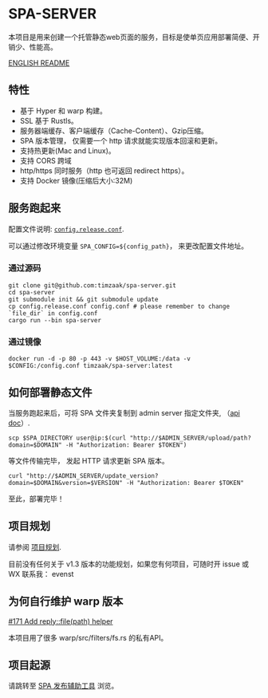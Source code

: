 # SPA-SERVER
本项目是用来创建一个托管静态web页面的服务，目标是使单页应用部署简便、开销少、性能高。

[ENGLISH README](./README_EN.md)
## 特性
- 基于 Hyper 和 warp 构建。
- SSL 基于 Rustls。
- 服务器端缓存、客户端缓存（Cache-Content）、Gzip压缩。
- SPA 版本管理， 仅需要一个 http 请求就能实现版本回滚和更新。
- 支持热更新(Mac and Linux)。
- 支持 CORS 跨域
- http/https 同时服务（http 也可返回 redirect https）。
- 支持 Docker 镜像(压缩后大小:32M)

## 服务跑起来

配置文件说明: [`config.release.conf`](./config.release.conf). 

可以通过修改环境变量 `SPA_CONFIG=${config_path}`， 来更改配置文件地址。

### 通过源码
```shell
git clone git@github.com:timzaak/spa-server.git
cd spa-server
git submodule init && git submodule update
cp config.release.conf config.conf # please remember to change `file_dir` in config.conf
cargo run --bin spa-server 
```

### 通过镜像
```shell
docker run -d -p 80 -p 443 -v $HOST_VOLUME:/data -v $CONFIG:/config.conf timzaak/spa-server:latest
```

## 如何部署静态文件

当服务跑起来后，可将 SPA 文件夹复制到 admin server 指定文件夹, （[api doc](./doc/Admin_Server_API.md)）.

```shell
scp $SPA_DIRECTORY user@ip:$(curl "http://$ADMIN_SERVER/upload/path?domain=$DOMAIN" -H "Authorization: Bearer $TOKEN")
```
等文件传输完毕， 发起 HTTP 请求更新 SPA 版本。
```shell
curl "http://$ADMIN_SERVER/update_version?domain=$DOMAIN&version=$VERSION" -H "Authorization: Bearer $TOKEN"
```

至此，部署完毕！

## 项目规划
请参阅 [项目规划](./doc/Roadmap.md).

目前没有任何关于 v1.3 版本的功能规划，如果您有何项目，可随时开 issue 或 WX 联系我： evenst 

## 为何自行维护 warp 版本
[#171 Add reply::file(path) helper](https://github.com/seanmonstar/warp/issues/171)

本项目用了很多 warp/src/filters/fs.rs 的私有API。

## 项目起源
请跳转至 [SPA 发布辅助工具](https://github.com/timzaak/blog/issues/80) 浏览。